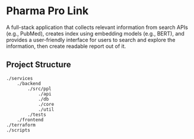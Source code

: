 # Pharma Pro Link
A full-stack application that collects relevant information from search APIs (e.g., PubMed), creates index using embedding models (e.g., BERT), and provides a user-friendly interface for users to search and explore the information, then create readable report out of it.

## Project Structure
```
./services
    ./backend
        ./src/ppl
            ./api
            ./db
            ./core
            ./util
        ./tests
    ./frontend
./terraform
./scripts
```

